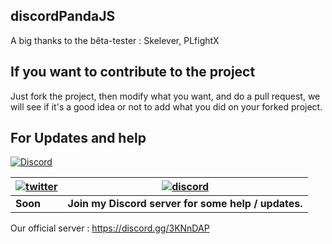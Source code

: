 ## discordPandaJS

A big thanks to the bêta-tester :
Skelever, PLfightX

## If you want to contribute to the project

Just fork the project, then modify what you want, and do a pull request, we will see if it's a good idea or not to add what you did on your forked project.

## For Updates and help

[![Discord](https://discordapp.com/api/guilds/406356765748232194/widget.png)](https://discord.gg/3KNnDAP)

| [![twitter](https://cdn.discordapp.com/attachments/155726317222887425/252192520094613504/twiter_banner.JPG)](https://twitter.com/) | [![discord](https://cdn.discordapp.com/attachments/266240393639755778/281920766490968064/discord.png)](https://discord.gg/3KNnDAP) |
| --- | --- |
| **Soon** | **Join my Discord server for some help / updates.** |

Our official server : https://discord.gg/3KNnDAP
